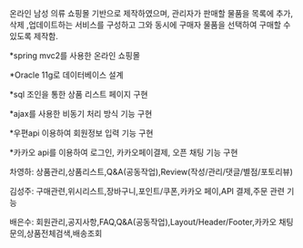 온라인 남성 의류 쇼핑몰 기반으로 제작하였으며,
관리자가 판매할 물품을 목록에 추가, 삭제 ,업데이트하는 서비스를 구성하고 그와 동시에 구매자 물품을 선택하여 구매할 수 있도록 제작함. 

*spring mvc2를 사용한 온라인 쇼핑몰

*Oracle 11g로 데이터베이스 설계

*sql 조인을 통한 상품 리스트 페이지 구현

*ajax를 사용한 비동기 처리 방식 기능 구현

*우편api 이용하여 회원정보 입력 기능 구현

*카카오 api를 이용하여 로그인, 카카오페이결제, 오픈 채팅 기능 구현


 차영하:
  상품관리,상품리스트,Q&A(공동작업),Review(작성/관리/댓글/별점/포토리뷰)
 
 김성주:
  구매관련,위시리스트,장바구니,포인트/쿠폰,카카오 페이,API 결제,주문 관련 기능

 배은수:
  회원관리,공지사항,FAQ,Q&A(공동작업),Layout/Header/Footer,카카오 채팅문의,상품전체검색,배송조회 

